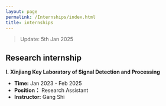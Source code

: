 ```yaml
---
layout: page
permalink: /Internships/index.html
title: internships
---
```


> Update: 5th Jan 2025

## Research internship
**I.** **Xinjiang Key Laboratory of Signal Detection and Processing**

- **Time:** Jan 2023 - Feb 2025
- **Position：** Research Assistant
- **Instructor:** Gang Shi

  


  
